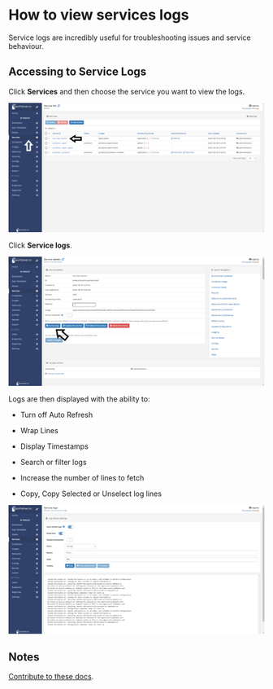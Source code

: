 # How to view services logs

Service logs are incredibly useful for troubleshooting issues and service behaviour. 

## Accessing to Service Logs

Click <b>Services</b> and then choose the service you want to view the logs.

![logs](assets/logs_1.png)

Click <b>Service logs</b>.

![logs](assets/logs_2.png)

Logs are then displayed with the ability to:

* Turn off Auto Refresh

* Wrap Lines

* Display Timestamps

* Search or filter logs

* Increase the number of lines to fetch

* Copy, Copy Selected or Unselect log lines

![logs](assets/logs_3.png)

## Notes

[Contribute to these docs](https://github.com/portainer/portainer-docs/blob/master/contributing.md).
